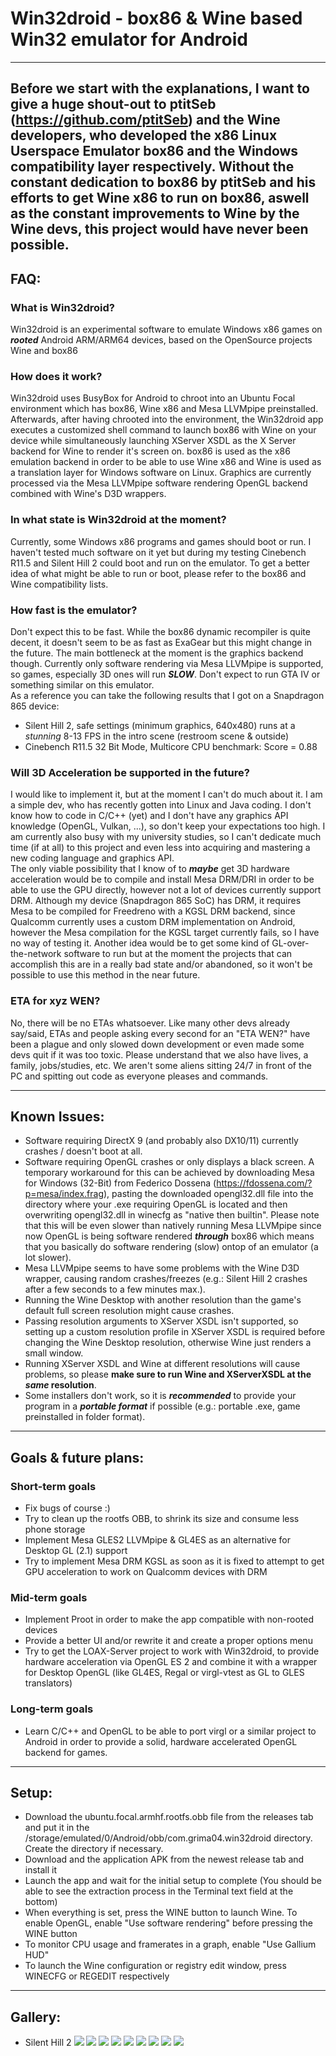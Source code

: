 # Win32droid - box86 & Wine based Win32 emulator for Android
----
## Before we start with the explanations, I want to give a huge shout-out to ptitSeb (https://github.com/ptitSeb) and the Wine developers, who developed the x86 Linux Userspace Emulator box86 and the Windows compatibility layer respectively. Without the constant dedication to box86 by ptitSeb and his efforts to get Wine x86 to run on box86, aswell as the constant improvements to Wine by the Wine devs, this project would have never been possible.
## FAQ:
### What is Win32droid?
Win32droid is an experimental software to emulate Windows x86 games on **_rooted_** Android ARM/ARM64 devices, based on the OpenSource projects Wine and box86

### How does it work?
Win32droid uses BusyBox for Android to chroot into an Ubuntu Focal environment which has box86, Wine x86 and Mesa LLVMpipe preinstalled. 
Afterwards, after having chrooted into the environment, the Win32droid app executes a customized shell command to launch box86 with Wine on your device while simultaneously launching XServer XSDL as the X Server backend for Wine to render it's screen on.
box86 is used as the x86 emulation backend in order to be able to use Wine x86 and Wine is used as a translation layer for Windows software on Linux. Graphics are currently processed
via the Mesa LLVMpipe software rendering OpenGL backend combined with Wine's D3D wrappers.

### In what state is Win32droid at the moment?
Currently, some Windows x86 programs and games should boot or run. 
I haven't tested much software on it yet but during my testing Cinebench R11.5 and Silent Hill 2 could boot and run on the emulator. 
To get a better idea of what might be able to run or boot, please refer to the box86 and Wine compatibility lists.

### How fast is the emulator?
Don't expect this to be fast. While the box86 dynamic recompiler is quite decent, it doesn't seem to be as fast as ExaGear but this might change in the future. 
The main bottleneck at the moment is the graphics backend though. 
Currently only software rendering via Mesa LLVMpipe is supported, so games, especially 3D ones will run **_SLOW_**. 
Don't expect to run GTA IV or something similar on this emulator.<br/>
As a reference you can take the following results that I got on a Snapdragon 865 device:<br/>
* Silent Hill 2, safe settings (minimum graphics, 640x480) runs at a _stunning_ 8-13 FPS in the intro scene (restroom scene & outside)<br/>
* Cinebench R11.5 32 Bit Mode, Multicore CPU benchmark: Score = 0.88

### Will 3D Acceleration be supported in the future?
I would like to implement it, but at the moment I can't do much about it. I am a simple dev, who has recently gotten into Linux and Java coding. I don't know how to code in C/C++ (yet) and I don't have any graphics API knowledge (OpenGL, Vulkan, ...),
so don't keep your expectations too high. I am currently also busy with my university studies, so I can't dedicate much time (if at all) to this project and even less into acquiring and mastering a new coding language and graphics API. <br/>
The only viable possibility that I know of to **_maybe_** get 3D hardware acceleration would be to compile and install Mesa DRM/DRI in order to be able to use the GPU directly, however not a lot of devices currently support DRM. Although my device (Snapdragon 865 SoC) has DRM, it requires Mesa to be compiled for Freedreno with a KGSL DRM backend, since Qualcomm currently uses a custom DRM implementation on Android, however the Mesa compilation for the KGSL target currently fails, so I have no way of testing it. Another idea would be to get some kind of GL-over-the-network software to run but at the moment the projects that can accomplish this are in a really bad state and/or abandoned, so it won't be possible to use this method in the near future.

### ETA for xyz WEN?
No, there will be no ETAs whatsoever. Like many other devs already say/said, ETAs and people asking every second for an "ETA WEN?" have been a plague and only slowed down development or even
made some devs quit if it was too toxic. Please understand that we also have lives, a family, jobs/studies, etc. We aren't some aliens sitting 24/7 in front of the PC and spitting out code
as everyone pleases and commands.

----
## Known Issues:
* Software requiring DirectX 9 (and probably also DX10/11) currently crashes / doesn't boot at all.
* Software requiring OpenGL crashes or only displays a black screen. A temporary workaround for this can be achieved by downloading Mesa for Windows (32-Bit) from Federico Dossena (https://fdossena.com/?p=mesa/index.frag), pasting the downloaded opengl32.dll file into the directory where your .exe requiring OpenGL is located and then overwriting opengl32.dll in winecfg as "native then builtin". Please note that this will be even slower than natively running Mesa LLVMpipe since now OpenGL is being software rendered **_through_** box86 which means that you basically do software rendering (slow) ontop of an emulator (a lot slower).
* Mesa LLVMpipe seems to have some problems with the Wine D3D wrapper, causing random crashes/freezes (e.g.: Silent Hill 2 crashes after a few seconds to a few minutes max.).
* Running the Wine Desktop with another resolution than the game's default full screen resolution might cause crashes.
* Passing resolution arguments to XServer XSDL isn't supported, so setting up a custom resolution profile in XServer XSDL is required before changing the Wine Desktop resolution, otherwise Wine just renders a small window.
* Running XServer XSDL and Wine at different resolutions will cause problems, so please **make sure to run Wine and XServerXSDL at the _same_ resolution**.
* Some installers don't work, so it is **_recommended_** to provide your program in a **_portable format_** if possible (e.g.: portable .exe, game preinstalled in folder format).

----
## Goals & future plans:
### Short-term goals
* Fix bugs of course :)
* Try to clean up the rootfs OBB, to shrink its size and consume less phone storage
* Implement Mesa GLES2 LLVMpipe & GL4ES as an alternative for Desktop GL (2.1) support
* Try to implement Mesa DRM KGSL as soon as it is fixed to attempt to get GPU acceleration to work on Qualcomm devices with DRM

### Mid-term goals
* Implement Proot in order to make the app compatible with non-rooted devices
* Provide a better UI and/or rewrite it and create a proper options menu
* Try to get the LOAX-Server project to work with Win32droid, to provide hardware acceleration via OpenGL ES 2 and combine it with a wrapper for Desktop OpenGL (like GL4ES, Regal or virgl-vtest as GL to GLES translators)

### Long-term goals
* Learn C/C++ and OpenGL to be able to port virgl or a similar project to Android in order to provide a solid, hardware accelerated OpenGL backend for games.

----
## Setup:
* Download the ubuntu.focal.armhf.rootfs.obb file from the releases tab and put it in the /storage/emulated/0/Android/obb/com.grima04.win32droid directory. Create the directory if necessary.
* Download and the application APK from the newest release tab and install it
* Launch the app and wait for the initial setup to complete (You should be able to see the extraction process in the Terminal text field at the bottom)
* When everything is set, press the WINE button to launch Wine. To enable OpenGL, enable "Use software rendering" before pressing the WINE button
* To monitor CPU usage and framerates in a graph, enable "Use Gallium HUD"
* To launch the Wine configuration or registry edit window, press WINECFG or REGEDIT respectively

----
## Gallery:
* Silent Hill 2
![](https://github.com/Grima04/Win32droid/blob/master/Gallery/Silent_Hill_2_Title_Screen.jpg?raw=true)
![](https://github.com/Grima04/Win32droid/blob/master/Gallery/Silent_Hill_2_Intro_Scene_Mirror.jpg?raw=true)
![](https://github.com/Grima04/Win32droid/blob/master/Gallery/Silent_Hill_2_Urinal_Camera.jpg?raw=true)
![](https://github.com/Grima04/Win32droid/blob/master/Gallery/Silent_Hill_2_Mirror_2.jpg?raw=true)
![](https://github.com/Grima04/Win32droid/blob/master/Gallery/Silent_Hill_2_Outside_1.jpg?raw=true)
![](https://github.com/Grima04/Win32droid/blob/master/Gallery/Silent_Hill_2_Outside_2.jpg?raw=true)
![](https://github.com/Grima04/Win32droid/blob/master/Gallery/Silent_Hill_2_Car.jpg?raw=true)
![](https://github.com/Grima04/Win32droid/blob/master/Gallery/Silent_Hill_2_Map.jpg?raw=true)
![](https://github.com/Grima04/Win32droid/blob/master/Gallery/Silent_Hill_2_Toluca_Lake_Sign.jpg?raw=true)
